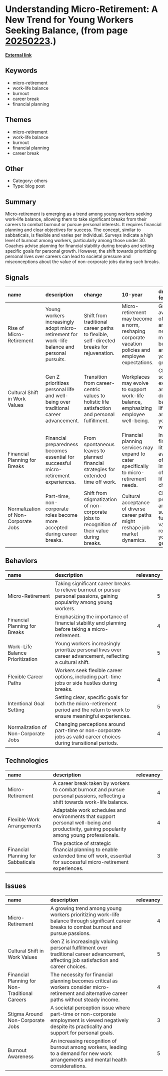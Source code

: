# __Understanding Micro-Retirement: A New Trend for Young Workers Seeking Balance__, (from page [20250223](https://kghosh.substack.com/p/20250223).)

__[External link](https://www.businessinsider.com/what-is-micro-retirement-burn-out-work-sabbatical-2024-12)__



## Keywords

* micro-retirement
* work-life balance
* burnout
* career break
* financial planning

## Themes

* micro-retirement
* work-life balance
* burnout
* financial planning
* career break

## Other

* Category: others
* Type: blog post

## Summary

Micro-retirement is emerging as a trend among young workers seeking work-life balance, allowing them to take significant breaks from their careers to combat burnout or pursue personal interests. It requires financial planning and clear objectives for success. The concept, similar to sabbaticals, is flexible and varies per individual. Surveys indicate a high level of burnout among workers, particularly among those under 30. Coaches advise planning for financial stability during breaks and setting specific goals for personal growth. However, the shift towards prioritizing personal lives over careers can lead to societal pressure and misconceptions about the value of non-corporate jobs during such breaks.

## Signals

| name                                | description                                                                                    | change                                                                                        | 10-year                                                                                              | driving-force                                                                                       |   relevancy |
|:------------------------------------|:-----------------------------------------------------------------------------------------------|:----------------------------------------------------------------------------------------------|:-----------------------------------------------------------------------------------------------------|:----------------------------------------------------------------------------------------------------|------------:|
| Rise of Micro-Retirement            | Young workers increasingly adopt micro-retirement for work-life balance and personal pursuits. | Shift from traditional career paths to flexible, self-directed breaks for rejuvenation.       | Micro-retirement may become a norm, reshaping corporate vacation policies and employee expectations. | Growing awareness of burnout and the need for mental well-being among younger generations.          |           4 |
| Cultural Shift in Work Values       | Gen Z prioritizes personal life and well-being over traditional career advancement.            | Transition from career-centric values to holistic life satisfaction and personal fulfillment. | Workplaces may evolve to support work-life balance, emphasizing employee well-being.                 | Changing societal expectations and the desire for a balanced lifestyle among younger workers.       |           5 |
| Financial Planning for Breaks       | Financial preparedness becomes essential for successful micro-retirement experiences.          | From spontaneous leaves to planned financial strategies for extended time off work.           | Financial planning services may expand to cater specifically to micro-retirement needs.              | Increased financial literacy and awareness of the importance of saving for lifestyle choices.       |           4 |
| Normalization of Non-Corporate Jobs | Part-time, non-corporate roles become more accepted during career breaks.                      | Shift from stigmatization of non-corporate jobs to recognition of their value during breaks.  | Cultural acceptance of diverse career paths might reshape job market dynamics.                       | Changing perceptions around success and fulfillment in various job roles among younger generations. |           3 |

## Behaviors

| name                                | description                                                                                                                 |   relevancy |
|:------------------------------------|:----------------------------------------------------------------------------------------------------------------------------|------------:|
| Micro-Retirement                    | Taking significant career breaks to relieve burnout or pursue personal passions, gaining popularity among young workers.    |           5 |
| Financial Planning for Breaks       | Emphasizing the importance of financial stability and planning before taking a micro-retirement.                            |           4 |
| Work-Life Balance Prioritization    | Young workers increasingly prioritize personal lives over career advancement, reflecting a cultural shift.                  |           5 |
| Flexible Career Paths               | Workers seek flexible career options, including part-time jobs or side hustles during breaks.                               |           4 |
| Intentional Goal Setting            | Setting clear, specific goals for both the micro-retirement period and the return to work to ensure meaningful experiences. |           5 |
| Normalization of Non-Corporate Jobs | Changing perceptions around part-time or non-corporate jobs as valid career choices during transitional periods.            |           4 |

## Technologies

| name                               | description                                                                                                                                |   relevancy |
|:-----------------------------------|:-------------------------------------------------------------------------------------------------------------------------------------------|------------:|
| Micro-Retirement                   | A career break taken by workers to combat burnout and pursue personal passions, reflecting a shift towards work-life balance.              |           4 |
| Flexible Work Arrangements         | Adaptable work schedules and environments that support personal well-being and productivity, gaining popularity among young professionals. |           4 |
| Financial Planning for Sabbaticals | The practice of strategic financial planning to enable extended time off work, essential for successful micro-retirement experiences.      |           3 |

## Issues

| name                                           | description                                                                                                                                           |   relevancy |
|:-----------------------------------------------|:------------------------------------------------------------------------------------------------------------------------------------------------------|------------:|
| Micro-Retirement                               | A growing trend among young workers prioritizing work-life balance through significant career breaks to combat burnout and pursue passions.           |           4 |
| Cultural Shift in Work Values                  | Gen Z is increasingly valuing personal fulfillment over traditional career advancement, affecting job satisfaction and career choices.                |           5 |
| Financial Planning for Non-Traditional Careers | The necessity for financial planning becomes critical as workers consider micro-retirement and alternative career paths without steady income.        |           4 |
| Stigma Around Non-Corporate Jobs               | A societal perception issue where part-time or non-corporate employment is viewed negatively despite its practicality and support for personal goals. |           3 |
| Burnout Awareness                              | An increasing recognition of burnout among workers, leading to a demand for new work arrangements and mental health considerations.                   |           5 |